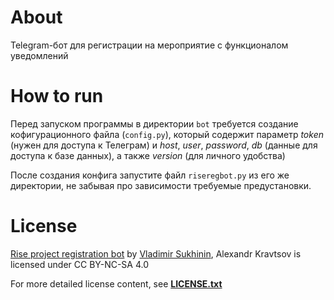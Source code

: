 # About
Telegram-бот для регистрации на мероприятие с функционалом уведомлений

# How to run
Перед запуском программы в директории `bot` требуется создание кофигурационного файла (`config.py`), который содержит параметр *token* (нужен для доступа к Телеграм) и *host*, *user*, *password*, *db* (данные для доступа к базе данных), а также *version* (для личного удобства)

После создания конфига запустите файл `riseregbot.py` из его же директории, не забывая про зависимости требуемые предустановки.

# License
[Rise project registration bot](https://github.com/Rise-project-Party/regbot) by [Vladimir Sukhinin](https://hotkot.xelene.ru/yh), Alexandr Kravtsov is licensed under CC BY-NC-SA 4.0

For more detailed license content, see **[LICENSE.txt](https://github.com/Rise-project-Party/regbot/LICENSE.txt)**